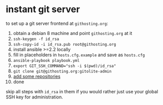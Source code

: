 # instant git server

to set up a git server frontend at `githosting.org`:

  1. obtain a debian 8 machine and point `githosting.org` at it
  2. `ssh-keygen -f id_rsa`
  3. `ssh-copy-id -i id_rsa.pub root@githosting.org`
  4. install ansible >=2.2 locally
  5. fill in placeholders in `hosts.cfg.example` and save as `hosts.cfg`
  6. `ansible-playbook playbook.yml`
  7. `export GIT_SSH_COMMAND="ssh -i $(pwd)/id_rsa"`
  8. `git clone git@githosting.org:gitolite-admin`
  9. [add some repositories](http://gitolite.com/gitolite/basic-admin/)
  10. done

skip all steps with `id_rsa` in them if you would rather just use your
global SSH key for administration.

